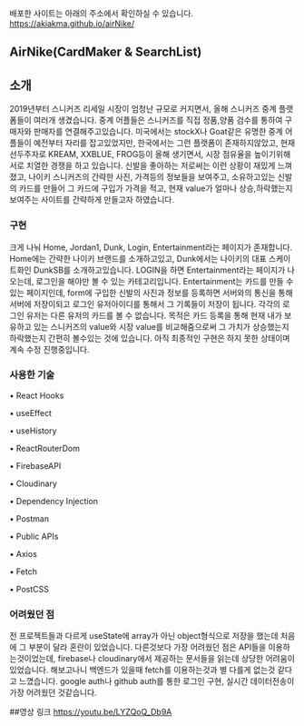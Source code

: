 배포한 사이트는 아래의 주소에서 확인하실 수 있습니다. https://akiakma.github.io/airNike/

## AirNike(CardMaker & SearchList)


## 소개

2019년부터 스니커즈 리세일 시장이 엄청난 규모로 커지면서, 올해 스니커즈 중계 플랫폼들이 여러개 생겼습니다.
중계 어플들은 스니커즈를 직접 정품,양품 검수를 통하여 구매자와 판매자를 연결해주고있습니다. 
미국에서는 stockX나 Goat같은 유명한 중계 어플들이 예전부터 자리를 잡고있었지만, 한국에서는 그런 플랫폼이 존재하지않았고,
현재 선두주자로 KREAM, XXBLUE, FROG등이 올해 생기면서, 시장 점유율을 높이기위해 서로 치열한 경쟁을 하고 있습니다.
신발을 좋아하는 저로써는 이런 상황이 재밌게 느껴졌고, 나이키 스니커즈의 간략한 사진, 가격등의 정보들을 보여주고, 소유하고있는 
신발의 카드를 만들어 그 카드에 구입가 가격을 적고, 현재 value가 얼마나 상승,하락했는지 보여주는 사이트를 간략하게 만들고자 하였습니다.



### 구현

크게 나눠 Home, Jordan1, Dunk, Login, Entertainment라는 페이지가 존재합니다.
Home에는 간략한 나이키 브랜드를 소개하고있고, Dunk에서는 나이키의 대표 스케이트화인 DunkSB를 소개하고있습니다.
LOGIN을 하면 Entertainment라는 페이지가 나오는데, 로그인을 해야만 볼 수 있는 카테고리입니다.
Entertainment는 카드를 만들 수 있는 페이지인데, form에 구입한 신발의 사진과 정보를 등록하면 서버와의 통신을 통해 서버에 저장이되고
로그인 유저아이디를 통해서 그 기록들이 저장이 됩니다. 각각의 로그인 유저는 다른 유저의 카드를 볼 수 없습니다.
목적은 카드 등록을 통해 현재 내가 보유하고 있는 스니커즈의 value와 시장 value를 비교해줌으로써 그 가치가 상승했는지 하락했는지 간편히 볼수있는 것에 있습니다.
아직 최종적인 구현은 하지 못한 상태이며 계속 수정 진행중입니다.


### 사용한 기술

•	React Hooks

•	useEffect

•	useHistory

•	ReactRouterDom

•	FirebaseAPI

•	Cloudinary

•	Dependency Injection

•	Postman

• Public APIs

•	Axios

•	Fetch

•	PostCSS

### 어려웠던 점

전 프로젝트들과 다르게 useState에 array가 아닌 object형식으로 저장을 했는데 처음에 그 부분이 달라 혼란이 있었습니다. 다른것보다 가장 어려웠던 점은 API들을 이용하는것이었는데, firebase나 cloudinary에서 제공하는 문서들을 읽는데 상당한 어려움이 있었습니다. 해보고나니 백엔드가 있을때 fetch를 이용하는것과 별 다를게 없는것 같다고 느꼈습니다. google auth나 github auth를 통한 로그인 구현, 실시간 데이터전송이 가장 어려웠던 것같습니다.

##영상 링크
https://youtu.be/LYZQoQ_Db9A


